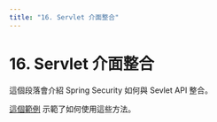 ```yaml
---
title: "16. Servlet 介面整合"
---
```


# 16. Servlet 介面整合

這個段落會介紹 Spring Security 如何與 Sevlet API 整合。

[這個範例](https://github.com/spring-projects/spring-security/tree/master/samples/xml/servletapi) 示範了如何使用這些方法。